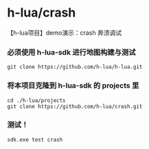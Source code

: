 # h-lua/crash
【h-lua项目】demo演示：crash 奔溃调试

### 必须使用 h-lua-sdk 进行地图构建与测试
```
git clone https://github.com/h-lua/h-lua.git
```

### 将本项目克隆到 h-lua-sdk 的 projects 里
```
cd ./h-lua/projects
git clone https://github.com/h-lua/crash.git
```

### 测试！
```
sdk.exe test crash
```

